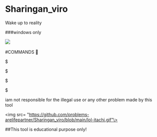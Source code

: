 # Sharingan_viro
Wake up to reality



###windows only


<img src=
"https://github.com/problems-arelifepartner/Sharingan_viro/blob/main/itachi-sharingan.gif"/>

#COMMANDS 🙂

$

$

$


$



iam not responsible for the illegal use or any other problem made by this tool


<img src=
"https://github.com/problems-arelifepartner/Sharingan_viro/blob/main/lol-itachi.gif"\>


##This tool is educational purpose only! 
